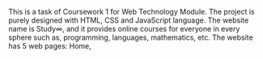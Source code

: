 This is a task of Coursework 1 for Web Technology Module. The project is purely designed with HTML, CSS and JavaScript language. The website name is Study∞, and it provides online courses for everyone in every sphere such as, programming, languages, mathematics, etc. The website has 5 web pages: Home,
